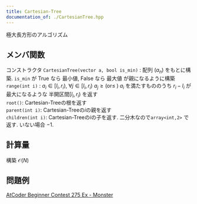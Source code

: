 ```yaml
---
title: Cartesian-Tree
documentation_of: ./CartesianTree.hpp
---
```

極大長方形のアルゴリズム
## メンバ関数
コンストラクタ `CartesianTree(vector a, bool is_min)` : 配列 $(a_n)$ をもとに構築. `is_min` が True なら 最小値, False なら 最大値 が親になるように構築 \
`range(int i)` : $a_i \in [l_i,r_i)$, $\forall j \in [l_i,r_i)\  a_j \ge (\text{or} \le\;) \;a_i$ を満たすもののうち $r_i-l_i$ が最大になるような 半開区間$[l_i, r_i)$ を返す \
`root()`: Cartesian-Treeの根を返す \
`parent(int i)`: Cartesian-Treeの$i$の親を返す \
`children(int i)`: Cartesian-Treeの$i$の子を返す. 二分木なので`array<int,2>` で返す. いない場合 $-1$.

## 計算量
構築 $\mathcal{O}(N)$

## 問題例
[AtCoder Beginner Contest 275 Ex - Monster](https://atcoder.jp/contests/abc275/tasks/abc275_h)